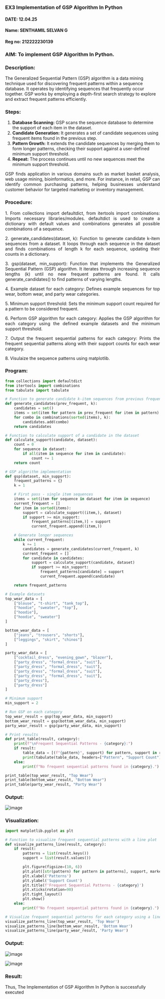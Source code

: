 ### EX3 Implementation of GSP Algorithm In Python
#### DATE: 12.04.25
#### Name: SENTHAMIL SELVAN G
#### Reg no: 212222230139

### AIM: To implement GSP Algorithm In Python.
### Description:
The Generalized Sequential Pattern (GSP) algorithm is a data mining technique used for discovering frequent patterns within a sequence database. It operates by identifying sequences that frequently occur together. GSP works by employing a depth-first search strategy to explore and extract frequent patterns efficiently.
### Steps:
1. <strong>Database Scanning:</strong> GSP scans the sequence database to determine the support of each item in the dataset.
2. <strong>Candidate Generation:</strong> It generates a set of candidate sequences using frequent items found in the previous step.
3. <strong>Pattern Growth:</strong> It extends the candidate sequences by merging them to form longer patterns, checking their support against a user-defined minimum support threshold.
4. <strong>Repeat:</strong> The process continues until no new sequences meet the minimum support threshold.
<p align="justify">
GSP finds application in various domains such as market basket analysis, web usage mining, bioinformatics, and more. For instance, in retail, GSP can identify common purchasing patterns, helping businesses understand customer behavior for targeted marketing or inventory management.
</p>

### Procedure:
<p align="justify">
1. From collections import defaultdict, from itertools import combinations: Imports necessary libraries/modules. defaultdict is
used to create a dictionary with default values and combinations generates all possible combinations of a sequence.</p>
<p align="justify">
2. generate_candidates(dataset, k): Function to generate candidate k-item sequences from a dataset. It loops through each sequence in the
dataset and finds combinations of length k for each sequence, updating their counts in a dictionary.</p>
<p align="justify">
3. gsp(dataset, min_support): Function that implements the Generalized Sequential Pattern (GSP) algorithm. It iterates through increasing
sequence lengths (k) until no new frequent patterns are found. It calls generate_candidates() to find patterns of varying lengths.</p>
<p align="justify">
4. Example dataset for each category: Defines example sequences for top wear, bottom wear, and party wear categories.</p>
<p align="justify">
5. Minimum support threshold: Sets the minimum support count required for a pattern to be considered frequent.</p>
<p align="justify">
6. Perform GSP algorithm for each category: Applies the GSP algorithm for each category using the defined example datasets and the
minimum support threshold.</p>
<p align="justify">
7. Output the frequent sequential patterns for each category: Prints the frequent sequential patterns 
    along with their support counts
for each wear category.</p>
<p align="justify">
8. Visulaize the sequence patterns using matplotlib.
</p>

### Program:
```python
from collections import defaultdict
from itertools import combinations
from tabulate import tabulate

# Function to generate candidate k-item sequences from previous frequent patterns
def generate_candidates(prev_frequent, k):
    candidates = set()
    items = set(item for pattern in prev_frequent for item in pattern)
    for combo in combinations(sorted(items), k):
        candidates.add(combo)
    return candidates

# Function to calculate support of a candidate in the dataset
def calculate_support(candidate, dataset):
    count = 0
    for sequence in dataset:
        if all(item in sequence for item in candidate):
            count += 1
    return count

# GSP algorithm implementation
def gsp(dataset, min_support):
    frequent_patterns = {}
    k = 1

    # First pass - single item sequences
    items = set(item for sequence in dataset for item in sequence)
    current_frequent = []
    for item in sorted(items):
        support = calculate_support((item,), dataset)
        if support >= min_support:
            frequent_patterns[(item,)] = support
            current_frequent.append((item,))

    # Generate longer sequences
    while current_frequent:
        k += 1
        candidates = generate_candidates(current_frequent, k)
        current_frequent = []
        for candidate in candidates:
            support = calculate_support(candidate, dataset)
            if support >= min_support:
                frequent_patterns[candidate] = support
                current_frequent.append(candidate)

    return frequent_patterns

# Example datasets
top_wear_data = [
    ["blouse", "t-shirt", "tank_top"],
    ["hoodie", "sweater", "top"],
    ["hoodie"],
    ["hoodie", "sweater"]
]

bottom_wear_data = [
    ["jeans", "trousers", "shorts"],
    ["leggings", "skirt", "chinos"]
]

party_wear_data = [
    ["cocktail_dress", "evening_gown", "blazer"],
    ["party_dress", "formal_dress", "suit"],
    ["party_dress", "formal_dress", "suit"],
    ["party_dress", "formal_dress", "suit"],
    ["party_dress", "formal_dress", "suit"],
    ["party_dress"],
    ["party_dress"]
]

# Minimum support
min_support = 2

# Run GSP on each category
top_wear_result = gsp(top_wear_data, min_support)
bottom_wear_result = gsp(bottom_wear_data, min_support)
party_wear_result = gsp(party_wear_data, min_support)

# Print results
def print_table(result, category):
    print(f"\nFrequent Sequential Patterns - {category}:")
    if result:
        table_data = [(f"{pattern}", support) for pattern, support in result.items()]
        print(tabulate(table_data, headers=["Pattern", "Support Count"], tablefmt="fancy_grid"))
    else:
        print(f"No frequent sequential patterns found in {category}.")

print_table(top_wear_result, "Top Wear")
print_table(bottom_wear_result, "Bottom Wear")
print_table(party_wear_result, "Party Wear")


```
### Output:
![image](https://github.com/user-attachments/assets/02081bda-9ec3-455b-b3ba-9a48eb643968)

### Visualization:
```python
import matplotlib.pyplot as plt

# Function to visualize frequent sequential patterns with a line plot
def visualize_patterns_line(result, category):
    if result:
        patterns = list(result.keys())
        support = list(result.values())

        plt.figure(figsize=(10, 6))
        plt.plot([str(pattern) for pattern in patterns], support, marker='o', linestyle='-', color='blue')
        plt.xlabel('Patterns')
        plt.ylabel('Support Count')
        plt.title(f'Frequent Sequential Patterns - {category}')
        plt.xticks(rotation=90)
        plt.tight_layout()
        plt.show()
    else:
        print(f"No frequent sequential patterns found in {category}.")

# Visualize frequent sequential patterns for each category using a line plot
visualize_patterns_line(top_wear_result, 'Top Wear')
visualize_patterns_line(bottom_wear_result, 'Bottom Wear')
visualize_patterns_line(party_wear_result, 'Party Wear')
```
### Output:
![image](https://github.com/user-attachments/assets/1e1604f4-692e-41c6-afa9-41918b00e949)

![image](https://github.com/user-attachments/assets/b448c5d4-029b-4b0c-96c6-5037d96062b9)

### Result:
Thus, The Implementation of GSP Algorithm In Python is successfully executed
